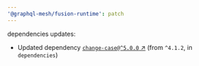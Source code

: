 ```yaml
---
'@graphql-mesh/fusion-runtime': patch
---
```


dependencies updates: 

- Updated dependency [`change-case@^5.0.0` ↗︎](https://www.npmjs.com/package/change-case/v/5.0.0) (from `^4.1.2`, in `dependencies`)
